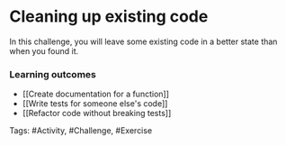 # Cleaning up existing code

In this challenge, you will leave some existing code in a better state than when you found it.

### Learning outcomes
- [[Create documentation for a function]]
- [[Write tests for someone else's code]]
- [[Refactor code without breaking tests]]

Tags: #Activity, #Challenge, #Exercise